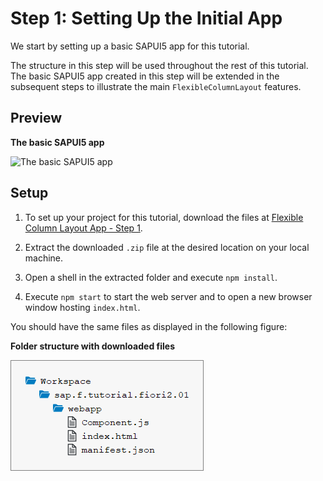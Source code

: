 <!-- loio59b772bfac5241b89c16b12395c1116c -->

# Step 1: Setting Up the Initial App

We start by setting up a basic SAPUI5 app for this tutorial.

The structure in this step will be used throughout the rest of this tutorial. The basic SAPUI5 app created in this step will be extended in the subsequent steps to illustrate the main `FlexibleColumnLayout` features.



<a name="loio59b772bfac5241b89c16b12395c1116c__section_ed2_4dd_lbb"/>

## Preview

  
  
**The basic SAPUI5 app**

![](images/Basic_UI5_App_Fiori_2_0_Tutorial_613be5a.png "The basic SAPUI5
					app")



<a name="loio59b772bfac5241b89c16b12395c1116c__section_cnf_d4b_l4b"/>

## Setup

1.  To set up your project for this tutorial, download the files at [Flexible Column Layout App - Step 1](https://ui5.sap.com/#/entity/sap.f.tutorial.fiori2/sample/sap.f.tutorial.fiori2.01).

2.  Extract the downloaded `.zip` file at the desired location on your local machine.
3.  Open a shell in the extracted folder and execute `npm install`.
4.  Execute `npm start` to start the web server and to open a new browser window hosting `index.html`.

You should have the same files as displayed in the following figure:

  
  
**Folder structure with downloaded files**

![](images/Initial_File_Structure_Fiori_2_0_Tutorial_bc4395b.png "Folder structure with downloaded files")

